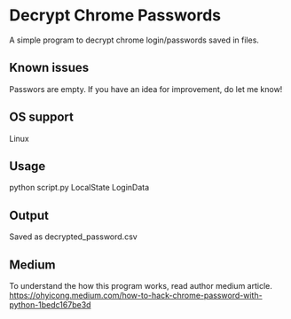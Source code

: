 # Decrypt Chrome Passwords
A simple program to decrypt chrome login/passwords saved in files. <br>

## Known issues
Passwors are empty. If you have an idea for improvement, do let me know!<br>

## OS support
Linux

## Usage
python script.py LocalState LoginData <br>

## Output
Saved as decrypted_password.csv

## Medium
To understand the how this program works, read author medium article. <br>
https://ohyicong.medium.com/how-to-hack-chrome-password-with-python-1bedc167be3d
